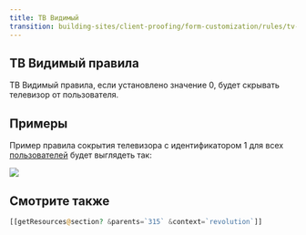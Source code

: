 ```yaml
---
title: ТВ Видимый
transition: building-sites/client-proofing/form-customization/rules/tv-visible
---
```


## ТВ Видимый правила

ТВ Видимый правила, если установлено значение 0, будет скрывать телевизор от пользователя.

## Примеры

Пример правила сокрытия телевизора с идентификатором 1 для всех [пользователей](display/revolution20/Users "пользователей") будет выглядеть так:

![](/download/attachments/18678096/rule-tvVisible.png?version=1&modificationDate=1252015683000)

## Смотрите также

```php
[[getResources@section? &parents=`315` &context=`revolution`]]
```
